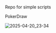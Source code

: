 Repo for simple scripts

PokerDraw

![2025-04-20_23-34](https://github.com/user-attachments/assets/ad943475-d676-498e-8bae-bcb0f5716b15)

